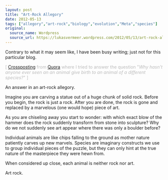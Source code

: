 ```yaml
---
layout: post
title: "Art-Rock Allegory"
date: 2012-05-13
tags: ["allegory","art-rock","biology","evolution","Meta","species"]
original:
  source_name: Wordpress
  source_url: https://lukasvermeer.wordpress.com/2012/05/13/art-rock-allegory/
---
```


Contrary to what it may seem like, I have been busy writing; just not for this particular blog.

<span style="color:#bbb;">[ [Crossposting](http://www.quora.com/Evolutionary-Biology/Why-hasnt-anyone-ever-seen-an-an-animal-give-birth-to-an-animal-of-a-different-species/answer/Lukas-Vermeer) from [Quora](http://www.quora.com/) where I tried to answer the question "_Why hasn't anyone ever seen an an animal give birth to an animal of a different species?_" ]</span>

An answer in an art-rock allegory.

Imagine you are carving a statue out of a huge chunk of solid rock. Before you begin, the rock is just a rock. After you are done, the rock is gone and replaced by a marvelous (one would hope) piece of art.

As you are chiseling away you start to wonder: with which exact blow of the hammer does the rock suddenly transform from stone into sculpture? Why do we not suddenly see art appear where there was only a boulder before?

Individual animals are like chips falling to the ground as mother nature patiently carves up new marvels. Species are imaginary constructs we use to group individual pieces of the puzzle, but they can only hint at the true nature of the masterpiece they were hewn from.

When considered up close, each animal is neither rock nor art.

Art rock.